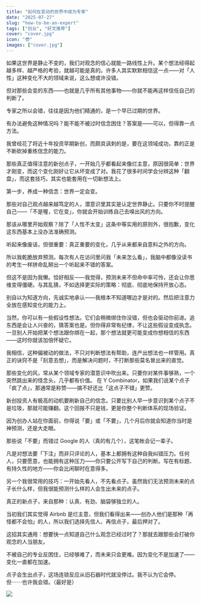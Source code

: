 ```yaml
---
title: "如何在变动的世界中成为专家"
date: "2025-07-27"
slug: "how-to-be-an-expert"
tags: ["创业", "好文推荐"]
cover: "cover.jpg"
icon: "😎"
images: ["cover.jpg"]
---
```

如果这世界是静止不变的，我们对观念的信心就能一路线性上升。某个想法经得起越多样、越严格的考验，就越可能是真的。许多人其实默默相信这一点——对「人性」这种变化不大的领域来说，这么想或许没错。



但对那些会变的东西——也就是几乎所有其他事物——你就不能再这样信任自己的判断了。



专家之所以会错，往往是因为他们精通的，是一个早已过期的世界。



有办法避免这种情况吗？能不能不被过时信念困住？答案是——可以，但得靠一点方法。



我曾经花了将近十年投资早期新创，而颇具讽刺的是，要在这领域成功，靠的正是不断砍掉重练信念的能力。



那些真正值得注意的新创点子，一开始几乎都看起来像烂主意，原因很简单：世界才刚变，而这个变化刚好让它从坏变成了对。我花了很多时间学会分辨这种「翻盘」，而这套技巧，其实也能套用在一切新想法上。



第一步，养成一种信念：世界一定会变。



那些对自己观点越来越笃定的人，潜意识里其实是认定世界静止。只要你不时提醒自己——「不是喔，它在变」，你就会开始训练自己去嗅出风的方向。



那该从哪里开始观察？除了「人性不太变」这条中等实用的原则外，很抱歉，变化这东西基本上没办法准确预测。



听起来像废话，但很重要：真正重要的变化，几乎从来都来自意料之外的方向。



所以我乾脆放弃预测。每次有人在访问里问我「未来怎么看」，我脑中都像没读书的考生一样拼命乱掰出一个听起来不错的答案。



但这不是因为我懒。恰好相反——我觉得，预测未来不但命中率可怜，还会让你思维变得僵硬。与其乱猜，不如选择更实际的策略：彻底、彻底地保持开放心态。



别自以为知道方向，先诚实地承认——我根本不知道哪边才是对的。然后把注意力全放在感知变化的能力上。



当然，你可以有一些假设性想法。它们会稍微绑住你没错，但也会驱动你前进。追东西是会让人兴奋的，猜答案也是。但你得非常有纪律，不让这些假设变成执念。
一旦别人开始把某个想法跟你绑在一起，那个想法就更可能变成你想相信的东西——这时你就该加倍怀疑它。



我相信，这种偏被动的做法，不只对判断想法有帮助，连产出想法也一样管用。真正的诀窍不是「刻意去想」，而是解决问题时，不打断那些莫名冒出来的直觉。



那些变化的风，常从某个领域专家的潜意识中吹出来。只要你对某件事够熟，一个突然跳出来的怪念头，几乎都有价值。
在 Y Combinator，如果我们说某个点子「疯了点」，那通常是称赞——搞不好还比「这点子不错」更赞。



新创投资人有极高的动机要刷新自己的信念。只要比别人早一步意识到某个点子不是垃圾，那就可能赚翻。这个回报不只是钱，更是你整个判断体系的现场验证。



因为创办人站在你面前，你得说「要」或「不要」，几个月后你就会知道你当时是神预测，还是大走眼。



那些说「不要」而错过 Google 的人（真的有几个），这笔帐会记一辈子。



凡是对想法要「下注」而非只评论的人，基本上都拥有这种自我纠错压力。任何人，只要愿意，也能拥有这种压力——你只要公开写下自己的判断。写在有标题、有持久性的地方——你会比闲聊时在意得多。



另一个我很常用的技巧：一开始先看人，不先看点子。虽然我们无法预测未来的点子长什么样，但我很能预测什么样的人会生出未来的点子。



真正的新点子，来自那种：认真、有劲、脑袋够独立的人。



当初我们其实觉得 Airbnb 是烂主意，但我们看得出来——创办人他们是那种「再怪都不会怕」的人，所以我们选择先信人、再信点子，最后押对了。



这招其实通用：想要快一点知道自己什么观念已经过时了？那就去跟那些会打破你观念的人当朋友。



不被自己的专业反困住，已经够难了，而未来只会更难。因为变化不是加速了——变化一直都在加速。



点子会生出点子，这场连锁反应从旧石器时代就没停过。我不认为它会停。
但⋯⋯也许我会错。（最好是）




![](https://prod-files-secure.s3.us-west-2.amazonaws.com/112d0858-5090-4d34-a606-b75eb8d65fd2/46476355-9cf3-4e99-9b7a-3531bc426380/1000202064.png?X-Amz-Algorithm=AWS4-HMAC-SHA256&X-Amz-Content-Sha256=UNSIGNED-PAYLOAD&X-Amz-Credential=ASIAZI2LB4667J4FK7K6%2F20250811%2Fus-west-2%2Fs3%2Faws4_request&X-Amz-Date=20250811T203416Z&X-Amz-Expires=3600&X-Amz-Security-Token=IQoJb3JpZ2luX2VjELz%2F%2F%2F%2F%2F%2F%2F%2F%2F%2FwEaCXVzLXdlc3QtMiJGMEQCIEijdfFJWHCaRDJeHRlO59TT0nmHcbsSArGsdZ3i40jhAiBm6nB5MyuIiTe9h6bgqMe%2FcbKjpVMz3XkFunba370b2iqIBAj1%2F%2F%2F%2F%2F%2F%2F%2F%2F%2F8BEAAaDDYzNzQyMzE4MzgwNSIMHajrpnR%2BALjdY3EUKtwDI9hiPdys%2Bgpz1nuAsQejT2yRuB3HKA%2FsknDvgjjloBp6N4y8XSM6ffeGULC9Nle3TfE5Yv%2B9Bx7Bew3tcoeNCdhYR6Jjf75JolQtwXeHVzDHFdWY9U74%2BX%2FnmxdvBgeql5ysEgNcX%2FiW3yx9LNXKk533EPi6q8S%2F6csX2R3uQ%2FOomObwXjaVu52NzCZq80mv%2F3%2FeNd0v%2FTeA0LwvyPtSxWm8seuWXfhdgoVgVLae9zgaj8hIeYnCCr8H3H6jqZrglRbBI6mJhZ0mCSefxoBqcsEjTHDLLzJae7jPZvimXmtQhr7E4NegTlQgZrYyqol0%2B3BqUzT8ZX9P8fWUVR9z2b9tmJSzkYPMrjNW8kz7R0PIFk1iviWZAnNlW%2BWmpWup78u%2BcGrCJhdZrU9kz7lKI56%2FFyZKqu6%2FKvOPSJoBLmrw8Qqdjtm3Qc9C6ODjzFqC9IKMFSwgKVmyJpj9Ir5%2FAT6ElHNyj2%2FmF%2BLZzK6qllzzDeImtZ2VY8o2O13DflwDmxMdIgUBFDeOYUInl1SKHyTNGPwKKeHjZdEiE5DGR5UDnyBp0BwBKNMULyCjJygqAc09vU1nlHU4HwqeK8IQOOD5wwugvwKvAPoL3NaXwmzV6YHytUzwZG79xRkw9JrpxAY6pgHkc%2BxTehqV%2FvvSQTcTbjXZII5nct%2BOUl3CzZHhduQJb1BU3mBv2NAlp%2Fz75hAF8e2fFo8QlU%2BKnfeqw%2Fb3SMLLAXxxQbAWv1jjeWhQVqGjn0f5OVTMTLjoAltUKQrcLjObPwyl%2FZz1KW7fC4nsTziaBOnLXEcPZbwOiHS1TtXXdHodujZnMqJgStFcjgWcx08qG5YMbXGsyHTW9d2HHHCeCmtDGpIA&X-Amz-Signature=29464799d79f76f33f7366941422314d10846f3668a711891d3d911860c83e6a&X-Amz-SignedHeaders=host&x-amz-checksum-mode=ENABLED&x-id=GetObject)

